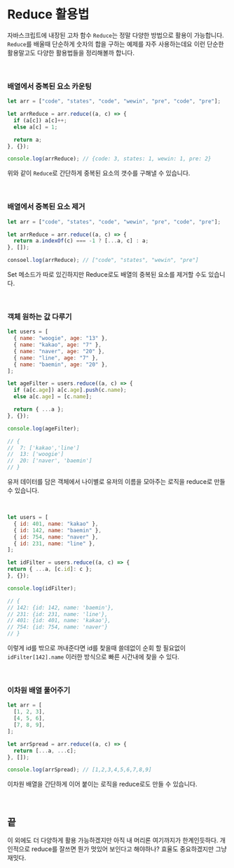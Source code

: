 # Reduce 활용법

자바스크립트에 내장된 고차 함수 `Reduce`는 정말 다양한 방법으로 활용이 가능합니다. `Reduce`를 배울때 단순하게 숫자의 합을 구하는 예제를 자주 사용하는데요 이런 단순한 활용말고도 다양한 활용법들을 정리해볼까 합니다.

<br />
 
### 배열에서 중복된 요소 카운팅

```jsx
let arr = ["code", "states", "code", "wewin", "pre", "code", "pre"];

let arrReduce = arr.reduce((a, c) => {
  if (a[c]) a[c]++;
  else a[c] = 1;

  return a;
}, {});

console.log(arrReduce); // {code: 3, states: 1, wewin: 1, pre: 2}
```

위와 같이 `Reduce`로 간단하게 중복된 요소의 갯수를 구해낼 수 있습니다.

<br />
 
### 배열에서 중복된 요소 제거

```jsx
let arr = ["code", "states", "code", "wewin", "pre", "code", "pre"];

let arrReduce = arr.reduce((a, c) => {
  return a.indexOf(c) === -1 ? [...a, c] : a;
}, []);

consoel.log(arrReduce); // ["code", "states", "wewin", "pre"]
```

Set 메소드가 따로 있긴하지만 Reduce로도 배열의 중복된 요소를 제거할 수도 있습니다.

<br />
 
### 객체 원하는 값 다루기

```jsx
let users = [
  { name: "woogie", age: "13" },
  { name: "kakao", age: "7" },
  { name: "naver", age: "20" },
  { name: "line", age: "7" },
  { name: "baemin", age: "20" },
];

let ageFilter = users.reduce((a, c) => {
  if (a[c.age]) a[c.age].push(c.name);
  else a[c.age] = [c.name];

  return { ...a };
}, {});

console.log(ageFilter);

// {
//  7: ['kakao','line']
//  13: ['woogie']
//  20: ['naver', 'baemin']
// }
```

유저 데이터를 담은 객체에서 나이별로 유저의 이름을 모아주는 로직을 reduce로 만들 수 있습니다.

<br />
 
```jsx
let users = [
  { id: 401, name: "kakao" },
  { id: 142, name: "baemin" },
  { id: 754, name: "naver" },
  { id: 231, name: "line" },
];

let idFilter = users.reduce((a, c) => {
return { ...a, [c.id]: c };
}, {});

console.log(idFilter);

// {
// 142: {id: 142, name: 'baemin'},
// 231: {id: 231, name: 'line'},
// 401: {id: 401, name: 'kakao'},
// 754: {id: 754, name: 'naver'}
// }

````

이렇게 id를 밖으로 꺼내준다면 id를 찾을때 쓸데없이 순회 할 필요없이 `idFilter[142].name` 이러한 방식으로 빠른 시간내에 찾을 수 있다.

<br />

### 이차원 배열 풀어주기

```jsx
let arr = [
  [1, 2, 3],
  [4, 5, 6],
  [7, 8, 9],
];

let arrSpread = arr.reduce((a, c) => {
  return [...a, ...c];
}, []);

console.log(arrSpread); // [1,2,3,4,5,6,7,8,9]
````

이차원 배열을 간단하게 이어 붙이는 로직을 reduce로도 만들 수 있습니다.

<br />
 
## 끝

이 외에도 더 다양하게 활용 가능하겠지만 아직 내 머리론 여기까지가 한계인듯하다. 개인적으로 reduce를 잘쓰면 뭔가 멋있어 보인다고 해야하나? 효율도 중요하겠지만 그냥 재밋다.
